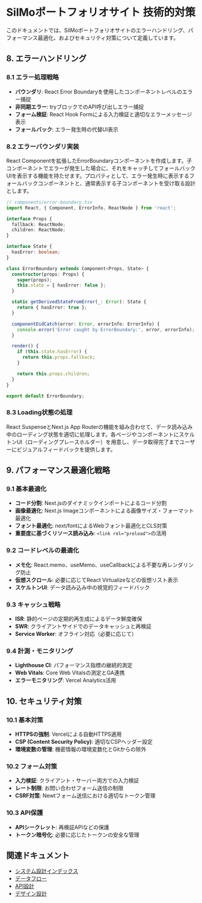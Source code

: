 # SilMoポートフォリオサイト 技術的対策

このドキュメントでは、SilMoポートフォリオサイトのエラーハンドリング、パフォーマンス最適化、およびセキュリティ対策について定義しています。

## 8. エラーハンドリング

### 8.1 エラー処理戦略

- **バウンダリ**: React Error Boundaryを使用したコンポーネントレベルのエラー捕捉
- **非同期エラー**: tryブロックでのAPI呼び出しエラー捕捉
- **フォーム検証**: React Hook Formによる入力検証と適切なエラーメッセージ表示
- **フォールバック**: エラー発生時の代替UI表示

### 8.2 エラーバウンダリ実装

React Componentを拡張したErrorBoundaryコンポーネントを作成します。子コンポーネントでエラーが発生した場合に、それをキャッチしてフォールバックUIを表示する機能を持たせます。プロパティとして、エラー発生時に表示するフォールバックコンポーネントと、通常表示する子コンポーネントを受け取る設計とします。

```typescript
// components/error-boundary.tsx
import React, { Component, ErrorInfo, ReactNode } from 'react';

interface Props {
  fallback: ReactNode;
  children: ReactNode;
}

interface State {
  hasError: boolean;
}

class ErrorBoundary extends Component<Props, State> {
  constructor(props: Props) {
    super(props);
    this.state = { hasError: false };
  }

  static getDerivedStateFromError(_: Error): State {
    return { hasError: true };
  }

  componentDidCatch(error: Error, errorInfo: ErrorInfo) {
    console.error('Error caught by ErrorBoundary:', error, errorInfo);
  }

  render() {
    if (this.state.hasError) {
      return this.props.fallback;
    }

    return this.props.children;
  }
}

export default ErrorBoundary;
```

### 8.3 Loading状態の処理

React SuspenseとNext.js App Routerの機能を組み合わせて、データ読み込み中のローディング状態を適切に処理します。各ページやコンポーネントにスケルトンUI（ローディングプレースホルダー）を用意し、データ取得完了までユーザーにビジュアルフィードバックを提供します。

## 9. パフォーマンス最適化戦略

### 9.1 基本最適化

- **コード分割**: Next.jsのダイナミックインポートによるコード分割
- **画像最適化**: Next.js Imageコンポーネントによる画像サイズ・フォーマット最適化
- **フォント最適化**: next/fontによるWebフォント最適化とCLS対策
- **重要度に基づくリソース読み込み**: `<link rel="preload">`の活用

### 9.2 コードレベルの最適化

- **メモ化**: React.memo、useMemo、useCallbackによる不要な再レンダリング防止
- **仮想スクロール**: 必要に応じてReact Virtualizeなどの仮想リスト表示
- **スケルトンUI**: データ読み込み中の視覚的フィードバック

### 9.3 キャッシュ戦略

- **ISR**: 静的ページの定期的再生成によるデータ鮮度確保
- **SWR**: クライアントサイドでのデータキャッシュと再検証
- **Service Worker**: オフライン対応（必要に応じて）

### 9.4 計測・モニタリング

- **Lighthouse CI**: パフォーマンス指標の継続的測定
- **Web Vitals**: Core Web Vitalsの測定とGA連携
- **エラーモニタリング**: Vercel Analytics活用

## 10. セキュリティ対策

### 10.1 基本対策

- **HTTPSの強制**: Vercelによる自動HTTPS適用
- **CSP (Content Security Policy)**: 適切なCSPヘッダー設定
- **環境変数の管理**: 機密情報の環境変数化とGitからの除外

### 10.2 フォーム対策

- **入力検証**: クライアント・サーバー両方での入力検証
- **レート制限**: お問い合わせフォーム送信の制限
- **CSRF対策**: Newtフォーム送信における適切なトークン管理

### 10.3 API保護

- **APIシークレット**: 再検証APIなどの保護
- **トークン暗号化**: 必要に応じたトークンの安全な管理

## 関連ドキュメント

- [システム設計インデックス](./index.md)
- [データフロー](./データフロー.md)
- [API設計](./API設計.md)
- [デザイン設計](../デザイン設計/index.md) 